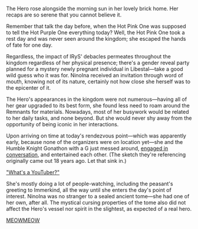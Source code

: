 The Hero rose alongside the morning sun in her lovely brick home. Her recaps are so serene that you cannot believe it.

Remember that talk the day before, when the Hot Pink One was supposed to tell the Hot Purple One everything today? Well, the Hot Pink One took a rest day and was never seen around the kingdom; she escaped the hands of fate for one day.

Regardless, the impact of IRyS' debacles permeates throughout the kingdom regardless of her physical presence; there's a gender reveal party planned for a mystery newly pregnant individual in Libestal—take a good wild guess who it was for. NinoIna received an invitation through word of mouth, knowing not of its nature, certainly not how close she herself was to the epicenter of it.

The Hero's appearances in the kingdom were not numerous—having all of her gear upgraded to its best form, she found less need to roam around the Remnants for materials. Nowadays, most of her busywork would be related to her daily tasks, and none beyond. But she would never shy away from the opportunity of being iconic in her interactions.

Upon arriving on time at today's rendezvous point—which was apparently early, because none of the organizers were on location yet—she and the Humble Knight Gonathon with a G just messed around, [engaged in conversation](https://youtu.be/EkwigIYpcdI?t=895s), and entertained each other. (The sketch they're referencing originally came out 18 years ago. Let that sink in.)

["What's a YouTuber?"](#embed:https://youtu.be/EkwigIYpcdI?t=1382s)

She's mostly doing a lot of people-watching, including the peasant's greeting to Immerkind, all the way until she enters the day's point of interest. NinoIna was no stranger to a sealed ancient tome—she had one of her own, after all. The mystical cursing properties of the tome also did not affect the Hero's vessel nor spirit in the slightest, as expected of a real hero.

[MEOWMEOW](#embed:https://youtu.be/EkwigIYpcdI?t=4685s)
